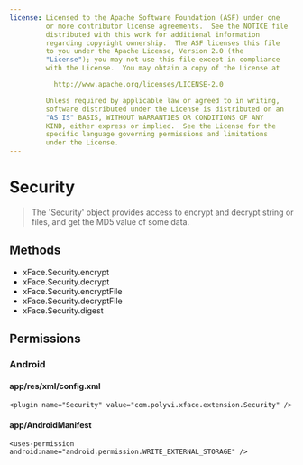 ```yaml
---
license: Licensed to the Apache Software Foundation (ASF) under one
         or more contributor license agreements.  See the NOTICE file
         distributed with this work for additional information
         regarding copyright ownership.  The ASF licenses this file
         to you under the Apache License, Version 2.0 (the
         "License"); you may not use this file except in compliance
         with the License.  You may obtain a copy of the License at

           http://www.apache.org/licenses/LICENSE-2.0

         Unless required by applicable law or agreed to in writing,
         software distributed under the License is distributed on an
         "AS IS" BASIS, WITHOUT WARRANTIES OR CONDITIONS OF ANY
         KIND, either express or implied.  See the License for the
         specific language governing permissions and limitations
         under the License.
---
```


Security
======

> The 'Security' object provides access to encrypt and decrypt string or files, and get the MD5 value of some data.

Methods
-------

- xFace.Security.encrypt
- xFace.Security.decrypt
- xFace.Security.encryptFile
- xFace.Security.decryptFile
- xFace.Security.digest

Permissions
-----------

### Android

#### app/res/xml/config.xml

    <plugin name="Security" value="com.polyvi.xface.extension.Security" />

#### app/AndroidManifest

    <uses-permission android:name="android.permission.WRITE_EXTERNAL_STORAGE" />
